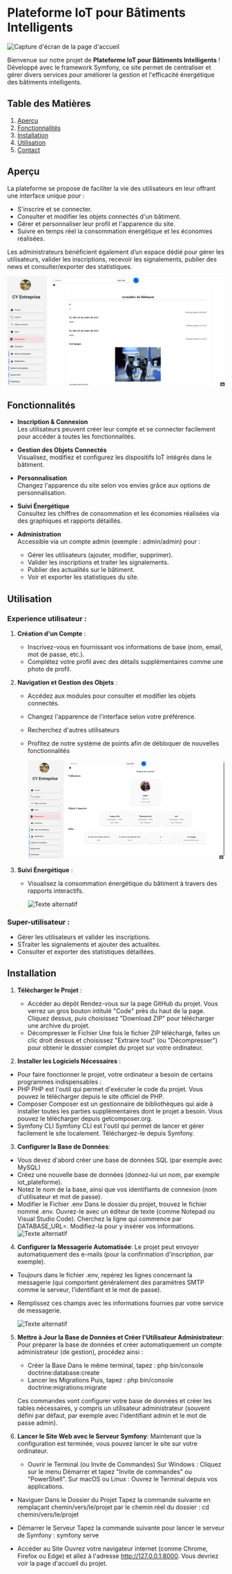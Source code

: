 # Plateforme IoT pour Bâtiments Intelligents

![Capture d'écran de la page d'accueil](demo/accueil.png)

Bienvenue sur notre projet de **Plateforme IoT pour Bâtiments Intelligents** ! Développé avec le framework Symfony, ce site permet de centraliser et gérer divers services pour améliorer la gestion et l'efficacité énergétique des bâtiments intelligents.

## Table des Matières

1. [Aperçu](#aperçu)
2. [Fonctionnalités](#fonctionnalités)
3. [Installation](#installation)
4. [Utilisation](#utilisation)
5. [Contact](#contact)

## Aperçu

La plateforme se propose de faciliter la vie des utilisateurs en leur offrant une interface unique pour :
- S'inscrire et se connecter.
- Consulter et modifier les objets connectés d'un bâtiment.
- Gérer et personnaliser leur profil et l'apparence du site.
- Suivre en temps réel la consommation énergétique et les économies réalisées.

Les administrateurs bénéficient également d’un espace dédié pour gérer les utilisateurs, valider les inscriptions, recevoir les signalements, publier des news et consulter/exporter des statistiques.

![Vue d'ensemble du dashboard](demo/home.png)

## Fonctionnalités

- **Inscription & Connexion**  
  Les utilisateurs peuvent créer leur compte et se connecter facilement pour accéder à toutes les fonctionnalités.

- **Gestion des Objets Connectés**  
  Visualisez, modifiez et configurez les dispositifs IoT intégrés dans le bâtiment.

- **Personnalisation**  
  Changez l'apparence du site selon vos envies grâce aux options de personnalisation.

- **Suivi Énergétique**  
  Consultez les chiffres de consommation et les économies réalisées via des graphiques et rapports détaillés.

- **Administration**  
  Accessible via un compte admin (exemple : admin/admin) pour :
  - Gérer les utilisateurs (ajouter, modifier, supprimer).
  - Valider les inscriptions et traiter les signalements.
  - Publier des actualités sur le bâtiment.
  - Voir et exporter les statistiques du site.

## Utilisation

### Experience utilisateur :  

1. **Création d'un Compte** :
   - Inscrivez-vous en fournissant vos informations de base (nom, email, mot de passe, etc.).
   - Complétez votre profil avec des détails supplémentaires comme une photo de profil.

2. **Navigation et Gestion des Objets** :
   - Accédez aux modules pour consulter et modifier les objets connectés.
   - Changez l'apparence de l'interface selon votre préférence.
   - Recherchez d'autres utilisateurs
   - Profitez de notre système de points afin de débloquer de nouvelles fonctionnalités

     ![Texte alternatif](demo/Recherche.png)

3. **Suivi Énergétique** :
   - Visualisez la consommation énergétique du bâtiment à travers des rapports interactifs.

     ![Texte alternatif](demo/dashboard.png)

### Super-utilisateur :  

- Gérer les utilisateurs et valider les inscriptions.
- STraiter les signalements et ajouter des actualités.
- Consulter et exporter des statistiques détaillées.

## Installation

1. **Télécharger le Projet** :
   - Accéder au dépôt Rendez-vous sur la page GitHub du projet. Vous verrez un gros bouton intitulé "Code" près du haut de la page. Cliquez dessus, puis choisissez "Download ZIP" pour télécharger une archive du projet.
   - Décompresser le Fichier Une fois le fichier ZIP téléchargé, faites un clic droit dessus et choisissez "Extraire tout" (ou "Décompresser") pour obtenir le dossier complet du projet sur votre ordinateur.

2. **Installer les Logiciels Nécessaires** :
  - Pour faire fonctionner le projet, votre ordinateur a besoin de certains programmes indispensables :
  - PHP PHP est l'outil qui permet d'exécuter le code du projet. Vous pouvez le télécharger depuis le site officiel de PHP.
  - Composer Composer est un gestionnaire de bibliothèques qui aide à installer toutes les parties supplémentaires dont le projet a besoin. Vous pouvez le télécharger depuis getcomposer.org.
  - Symfony CLI Symfony CLI est l'outil qui permet de lancer et gérer facilement le site localement. Téléchargez-le depuis Symfony.
3. **Configurer la Base de Données**:
  - Vous devez d'abord créer une base de données SQL (par exemple avec MySQL)
  - Créez une nouvelle base de données (donnez-lui un nom, par exemple iot_plateforme).
  - Notez le nom de la base, ainsi que vos identifiants de connexion (nom d'utilisateur et mot de passe).
  - Modifier le Fichier .env Dans le dossier du projet, trouvez le fichier nommé .env. Ouvrez-le avec un éditeur de texte (comme Notepad ou Visual Studio Code). Cherchez la ligne qui commence par DATABASE_URL=. Modifiez-la pour y insérer vos informations.
![Texte alternatif](demo/configData.png)

4. **Configurer la Messagerie Automatisée**:
Le projet peut envoyer automatiquement des e-mails (pour la confirmation d'inscription, par exemple).
  - Toujours dans le fichier .env, repérez les lignes concernant la messagerie (qui comportent généralement des paramètres SMTP comme le serveur, l'identifiant et le mot de passe).
  - Remplissez ces champs avec les informations fournies par votre service de messagerie.

    ![Texte alternatif](demo/configMailer.png)
    
5. **Mettre à Jour la Base de Données et Créer l'Utilisateur Administrateur**:
   Pour préparer la base de données et créer automatiquement un compte administrateur (de gestion), procédez ainsi :
   - Créer la Base Dans le même terminal, tapez :
     php bin/console doctrine:database:create
   - Lancer les Migrations Puis, tapez :
     php bin/console doctrine:migrations:migrate

   Ces commandes vont configurer votre base de données et créer les tables nécessaires, y compris un utilisateur administrateur (souvent défini par défaut, par exemple avec l'identifiant admin et le mot de passe admin).

6. **Lancer le Site Web avec le Serveur Symfony**:
   Maintenant que la configuration est terminée, vous pouvez lancer le site sur votre ordinateur.
   - Ouvrir le Terminal (ou Invite de Commandes)
Sur Windows : Cliquez sur le menu Démarrer et tapez "Invite de commandes" ou "PowerShell".
Sur macOS ou Linux : Ouvrez le Terminal depuis vos applications.

- Naviguer Dans le Dossier du Projet Tapez la commande suivante en remplaçant chemin/vers/le/projet par le chemin réel du dossier :
      cd chemin/vers/le/projet

- Démarrer le Serveur Tapez la commande suivante pour lancer le serveur de Symfony :
    symfony serve

- Accéder au Site Ouvrez votre navigateur internet (comme Chrome, Firefox ou Edge) et allez à l'adresse http://127.0.0.1:8000. Vous devriez voir la page d'accueil du projet.

    

